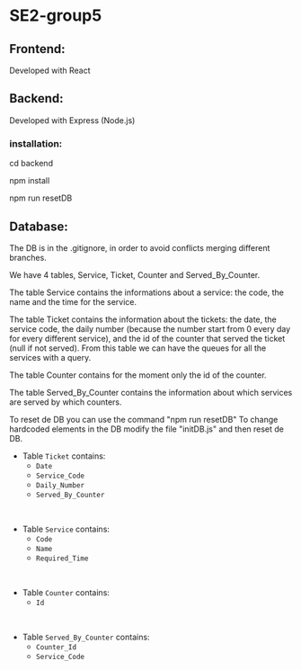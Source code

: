 # SE2-group5

## Frontend: 
Developed with React

## Backend:
Developed with Express (Node.js)

### installation:

cd backend

npm install

npm run resetDB


## Database:

The DB is in the .gitignore, in order to avoid conflicts merging different branches.


We have 4 tables, Service, Ticket, Counter and Served_By_Counter.

The table Service contains the informations about a service: the code, the name and the time for the service.

The table Ticket contains the information about the tickets: the date, the service code, the daily number (because the number start from 0 every day for every different service), and the id of the counter that served the ticket (null if not served). From this table we can have the queues for all the services with a query.

The table Counter contains for the moment only the id of the counter.

The table Served_By_Counter contains the information about which services are served by which counters.

To reset de DB you can use the command "npm run resetDB"
To change hardcoded elements in the DB modify the file "initDB.js" and then reset de DB.


- Table `Ticket` contains:
  - `Date`
  - `Service_Code`
  - `Daily_Number`
  - `Served_By_Counter`

<br/>

- Table `Service` contains:
  - `Code`
  - `Name`
  - `Required_Time`
  
<br/>

- Table `Counter` contains:
  - `Id`

<br/>

- Table `Served_By_Counter` contains:
  - `Counter_Id`
  - `Service_Code`


